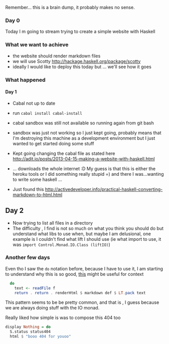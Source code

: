 Remember... this is a brain dump, it probably makes no sense.

### Day 0

Today I m going to stream trying to create a simple website with Haskell

### What we want to achieve
- the website should render markdown files
- we will use Scotty http://hackage.haskell.org/package/scotty
- ideally I would like to deploy this today but ... we'll see how it goes

### What happened 

#### Day 1

* Cabal not up to date
* run `cabal install cabal-install`
* cabal sandbox was still not available so running again from git bash
* sandbox was just not working so I just kept going, probably means that I'm destroying this machine as a development environment but I just wanted to get started doing some stuff
* Kept going changing the cabal file as stated here http://adit.io/posts/2013-04-15-making-a-website-with-haskell.html
* ... downloads the whole internet :D My guess is that this is either the heroku tools or I did something really stupid =) and there I was...wanting to write some haskell ... 

* Just found this http://activedeveloper.info/practical-haskell-converting-markdown-to-html.html

## Day 2 

* Now trying to list all files in a directory 
* The difficulty , I find is not so much on what you think you should do but understand what libs to use when, but maybe I am delusional, one example is I couldn't find what lift I should use (ie what import to use, it was ```import Control.Monad.IO.Class (liftIO)```)

### Another few days

Even tho I saw the ```do``` notation before, because I have to use it, I am starting to understand why this is so good, [this](http://en.wikibooks.org/wiki/Haskell/do_notation) might be useful for context

```Haskell
  do
    text <- readFile f
    return . return . renderHtml $ markdown def $ LT.pack text  
```

This pattern seems to be be pretty common, and that is , I guess because we are always doing stuff with the IO monad.

Really liked how simple is was to compose this 404 too
```Haskell
display Nothing = do
  S.status status404
  html $ "booo 404 for youoo"
```




